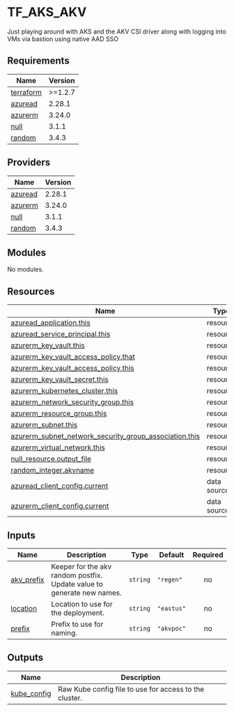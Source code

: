 # TF_AKS_AKV
Just playing around with AKS and the AKV CSI driver along with logging into VMs via bastion using native AAD SSO

<!-- BEGINNING OF PRE-COMMIT-TERRAFORM DOCS HOOK -->
## Requirements

| Name | Version |
|------|---------|
| <a name="requirement_terraform"></a> [terraform](#requirement\_terraform) | >=1.2.7 |
| <a name="requirement_azuread"></a> [azuread](#requirement\_azuread) | 2.28.1 |
| <a name="requirement_azurerm"></a> [azurerm](#requirement\_azurerm) | 3.24.0 |
| <a name="requirement_null"></a> [null](#requirement\_null) | 3.1.1 |
| <a name="requirement_random"></a> [random](#requirement\_random) | 3.4.3 |

## Providers

| Name | Version |
|------|---------|
| <a name="provider_azuread"></a> [azuread](#provider\_azuread) | 2.28.1 |
| <a name="provider_azurerm"></a> [azurerm](#provider\_azurerm) | 3.24.0 |
| <a name="provider_null"></a> [null](#provider\_null) | 3.1.1 |
| <a name="provider_random"></a> [random](#provider\_random) | 3.4.3 |

## Modules

No modules.

## Resources

| Name | Type |
|------|------|
| [azuread_application.this](https://registry.terraform.io/providers/hashicorp/azuread/2.28.1/docs/resources/application) | resource |
| [azuread_service_principal.this](https://registry.terraform.io/providers/hashicorp/azuread/2.28.1/docs/resources/service_principal) | resource |
| [azurerm_key_vault.this](https://registry.terraform.io/providers/hashicorp/azurerm/3.24.0/docs/resources/key_vault) | resource |
| [azurerm_key_vault_access_policy.that](https://registry.terraform.io/providers/hashicorp/azurerm/3.24.0/docs/resources/key_vault_access_policy) | resource |
| [azurerm_key_vault_access_policy.this](https://registry.terraform.io/providers/hashicorp/azurerm/3.24.0/docs/resources/key_vault_access_policy) | resource |
| [azurerm_key_vault_secret.this](https://registry.terraform.io/providers/hashicorp/azurerm/3.24.0/docs/resources/key_vault_secret) | resource |
| [azurerm_kubernetes_cluster.this](https://registry.terraform.io/providers/hashicorp/azurerm/3.24.0/docs/resources/kubernetes_cluster) | resource |
| [azurerm_network_security_group.this](https://registry.terraform.io/providers/hashicorp/azurerm/3.24.0/docs/resources/network_security_group) | resource |
| [azurerm_resource_group.this](https://registry.terraform.io/providers/hashicorp/azurerm/3.24.0/docs/resources/resource_group) | resource |
| [azurerm_subnet.this](https://registry.terraform.io/providers/hashicorp/azurerm/3.24.0/docs/resources/subnet) | resource |
| [azurerm_subnet_network_security_group_association.this](https://registry.terraform.io/providers/hashicorp/azurerm/3.24.0/docs/resources/subnet_network_security_group_association) | resource |
| [azurerm_virtual_network.this](https://registry.terraform.io/providers/hashicorp/azurerm/3.24.0/docs/resources/virtual_network) | resource |
| [null_resource.output_file](https://registry.terraform.io/providers/hashicorp/null/3.1.1/docs/resources/resource) | resource |
| [random_integer.akvname](https://registry.terraform.io/providers/hashicorp/random/3.4.3/docs/resources/integer) | resource |
| [azuread_client_config.current](https://registry.terraform.io/providers/hashicorp/azuread/2.28.1/docs/data-sources/client_config) | data source |
| [azurerm_client_config.current](https://registry.terraform.io/providers/hashicorp/azurerm/3.24.0/docs/data-sources/client_config) | data source |

## Inputs

| Name | Description | Type | Default | Required |
|------|-------------|------|---------|:--------:|
| <a name="input_akv_prefix"></a> [akv\_prefix](#input\_akv\_prefix) | Keeper for the akv random postfix. Update value to generate new names. | `string` | `"regen"` | no |
| <a name="input_location"></a> [location](#input\_location) | Location to use for the deployment. | `string` | `"eastus"` | no |
| <a name="input_prefix"></a> [prefix](#input\_prefix) | Prefix to use for naming. | `string` | `"akvpoc"` | no |

## Outputs

| Name | Description |
|------|-------------|
| <a name="output_kube_config"></a> [kube\_config](#output\_kube\_config) | Raw Kube config file to use for access to the cluster. |
<!-- END OF PRE-COMMIT-TERRAFORM DOCS HOOK -->
